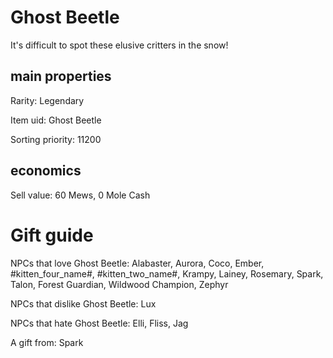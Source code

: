 # Ghost Beetle

It's difficult to spot these elusive critters in the snow!

## main properties

Rarity: Legendary

Item uid: Ghost Beetle

Sorting priority: 11200

## economics

Sell value: 60 Mews, 0 Mole Cash

# Gift guide

NPCs that love Ghost Beetle: Alabaster, Aurora, Coco, Ember, #kitten_four_name#, #kitten_two_name#, Krampy, Lainey, Rosemary, Spark, Talon, Forest Guardian, Wildwood Champion, Zephyr

NPCs that dislike Ghost Beetle: Lux

NPCs that hate Ghost Beetle: Elli, Fliss, Jag

A gift from: Spark
